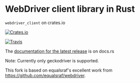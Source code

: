 # WebDriver client library in Rust

`webdriver_client` on crates.io

[![Crates.io](https://img.shields.io/crates/v/webdriver_client.svg)](https://crates.io/crates/webdriver_client)

[![Travis](https://img.shields.io/travis/fluffysquirrels/webdriver_client_rust.svg)](https://travis-ci.org/fluffysquirrels/webdriver_client_rust)

The [documentation for the latest release](https://docs.rs/webdriver_client) is on docs.rs

Note: Currently only geckodriver is supported.

This fork is based on equalsraf's excellent work from <https://github.com/equalsraf/webdriver>.
